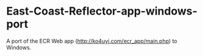 # East-Coast-Reflector-app-windows-port
A port of the ECR Web app (http://ko4uyj.com/ecr_app/main.php) to Windows.
